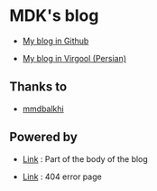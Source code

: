 # MDK's blog

- [My blog in Github](https://mdk1384.github.io)

- [My blog in Virgool (Persian)](https://virgool.io/@MDK)

## Thanks to

- [mmdbalkhi](https://github.com/KomeilParseh)

## Powered by

- [Link](https://github.com/sigmaSd/sigmaSd.github.io) : Part of the body of the blog

- [Link](https://codepen.io/ckroll17/pen/MzWgLo) : 404 error page
